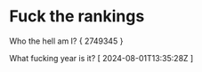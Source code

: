 # Fuck the rankings

Who the hell am I?
{ 2749345 }

What fucking year is it?
[ 2024-08-01T13:35:28Z ]
